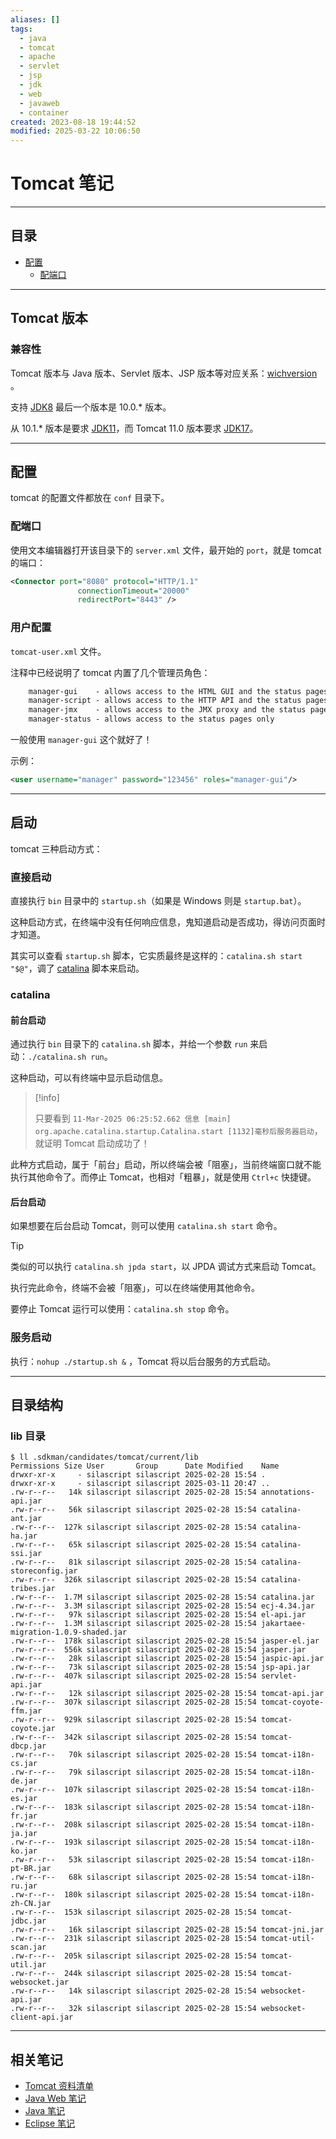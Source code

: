 ```yaml
---
aliases: []
tags:
  - java
  - tomcat
  - apache
  - servlet
  - jsp
  - jdk
  - web
  - javaweb
  - container
created: 2023-08-18 19:44:52
modified: 2025-03-22 10:06:50
---
```


# Tomcat 笔记

---

## 目录
* [配置](#tomcat_config)
	* [配端口](#tomcat_config_port)

---

## <span id="tomcat_versions">Tomcat 版本</span>

### 兼容性

Tomcat 版本与 Java 版本、Servlet 版本、JSP 版本等对应关系：[wichversion](https://tomcat.apache.org/whichversion.html) 。

支持 [JDK8](../Java_Note.md#JDK8) 最后一个版本是 10.0.* 版本。

从 10.1.* 版本是要求 [JDK11](../Java_Note.md#JDK11)，而 Tomcat 11.0 版本要求 [JDK17](../Java_Note.md#JDK17)。 

---

## <span id="tomcat_config">配置</span>

tomcat 的配置文件都放在 `conf` 目录下。

### <span id="tomcat_config_port">配端口</span>
使用文本编辑器打开该目录下的 `server.xml` 文件，最开始的 `port`，就是 tomcat 的端口：
```xml
<Connector port="8080" protocol="HTTP/1.1"
               connectionTimeout="20000"
               redirectPort="8443" />
```

### <span id="tomcat_config_user">用户配置</span>

`tomcat-user.xml` 文件。

注释中已经说明了 tomcat 内置了几个管理员角色：
```xml
	manager-gui    - allows access to the HTML GUI and the status pages
    manager-script - allows access to the HTTP API and the status pages
    manager-jmx    - allows access to the JMX proxy and the status pages
    manager-status - allows access to the status pages only
```

一般使用 `manager-gui` 这个就好了！

示例：
```xml
<user username="manager" password="123456" roles="manager-gui"/>
```

---

## 启动

tomcat 三种启动方式：

### 直接启动

直接执行 `bin` 目录中的 `startup.sh`（如果是 Windows 则是 `startup.bat`）。

这种启动方式，在终端中没有任何响应信息，鬼知道启动是否成功，得访问页面时才知道。

其实可以查看 `startup.sh` 脚本，它实质最终是这样的：`catalina.sh start "$@"`，调了 [catalina](#catalina) 脚本来启动。

### catalina

#### 前台启动

通过执行 `bin` 目录下的 `catalina.sh` 脚本，并给一个参数 `run` 来启动：`./catalina.sh run`。

这种启动，可以有终端中显示启动信息。

> [!info] 
> 
> 只要看到 `11-Mar-2025 06:25:52.662 信息 [main] org.apache.catalina.startup.Catalina.start [1132]毫秒后服务器启动`，就证明 Tomcat 启动成功了！

此种方式启动，属于「前台」启动，所以终端会被「阻塞」，当前终端窗口就不能执行其他命令了。而停止 Tomcat，也相对「粗暴」，就是使用 `Ctrl+c` 快捷键。

#### 后台启动

如果想要在后台启动 Tomcat，则可以使用 `catalina.sh start` 命令。
> [!tip] 
> 
> 类似的可以执行 `catalina.sh jpda start`，以 JPDA 调试方式来启动 Tomcat。

执行完此命令，终端不会被「阻塞」，可以在终端使用其他命令。

要停止 Tomcat 运行可以使用：`catalina.sh stop` 命令。

### 服务启动

执行：`nohup ./startup.sh &` ，Tomcat 将以后台服务的方式启动。

---

## 目录结构

### lib 目录

```shell
$ ll .sdkman/candidates/tomcat/current/lib 
Permissions Size User       Group      Date Modified    Name
drwxr-xr-x     - silascript silascript 2025-02-28 15:54 .
drwxr-xr-x     - silascript silascript 2025-03-11 20:47 ..
.rw-r--r--   14k silascript silascript 2025-02-28 15:54 annotations-api.jar
.rw-r--r--   56k silascript silascript 2025-02-28 15:54 catalina-ant.jar
.rw-r--r--  127k silascript silascript 2025-02-28 15:54 catalina-ha.jar
.rw-r--r--   65k silascript silascript 2025-02-28 15:54 catalina-ssi.jar
.rw-r--r--   81k silascript silascript 2025-02-28 15:54 catalina-storeconfig.jar
.rw-r--r--  326k silascript silascript 2025-02-28 15:54 catalina-tribes.jar
.rw-r--r--  1.7M silascript silascript 2025-02-28 15:54 catalina.jar
.rw-r--r--  3.3M silascript silascript 2025-02-28 15:54 ecj-4.34.jar
.rw-r--r--   97k silascript silascript 2025-02-28 15:54 el-api.jar
.rw-r--r--  1.3M silascript silascript 2025-02-28 15:54 jakartaee-migration-1.0.9-shaded.jar
.rw-r--r--  178k silascript silascript 2025-02-28 15:54 jasper-el.jar
.rw-r--r--  556k silascript silascript 2025-02-28 15:54 jasper.jar
.rw-r--r--   28k silascript silascript 2025-02-28 15:54 jaspic-api.jar
.rw-r--r--   73k silascript silascript 2025-02-28 15:54 jsp-api.jar
.rw-r--r--  407k silascript silascript 2025-02-28 15:54 servlet-api.jar
.rw-r--r--   12k silascript silascript 2025-02-28 15:54 tomcat-api.jar
.rw-r--r--  307k silascript silascript 2025-02-28 15:54 tomcat-coyote-ffm.jar
.rw-r--r--  929k silascript silascript 2025-02-28 15:54 tomcat-coyote.jar
.rw-r--r--  342k silascript silascript 2025-02-28 15:54 tomcat-dbcp.jar
.rw-r--r--   70k silascript silascript 2025-02-28 15:54 tomcat-i18n-cs.jar
.rw-r--r--   79k silascript silascript 2025-02-28 15:54 tomcat-i18n-de.jar
.rw-r--r--  107k silascript silascript 2025-02-28 15:54 tomcat-i18n-es.jar
.rw-r--r--  183k silascript silascript 2025-02-28 15:54 tomcat-i18n-fr.jar
.rw-r--r--  208k silascript silascript 2025-02-28 15:54 tomcat-i18n-ja.jar
.rw-r--r--  193k silascript silascript 2025-02-28 15:54 tomcat-i18n-ko.jar
.rw-r--r--   53k silascript silascript 2025-02-28 15:54 tomcat-i18n-pt-BR.jar
.rw-r--r--   68k silascript silascript 2025-02-28 15:54 tomcat-i18n-ru.jar
.rw-r--r--  180k silascript silascript 2025-02-28 15:54 tomcat-i18n-zh-CN.jar
.rw-r--r--  153k silascript silascript 2025-02-28 15:54 tomcat-jdbc.jar
.rw-r--r--   16k silascript silascript 2025-02-28 15:54 tomcat-jni.jar
.rw-r--r--  231k silascript silascript 2025-02-28 15:54 tomcat-util-scan.jar
.rw-r--r--  205k silascript silascript 2025-02-28 15:54 tomcat-util.jar
.rw-r--r--  244k silascript silascript 2025-02-28 15:54 tomcat-websocket.jar
.rw-r--r--   14k silascript silascript 2025-02-28 15:54 websocket-api.jar
.rw-r--r--   32k silascript silascript 2025-02-28 15:54 websocket-client-api.jar

```

---

## 相关笔记

* [Tomcat 资料清单](Tomcat_Material.md) 
* [Java Web 笔记](../Java_Servlet_Note.md)
* [Java 笔记](../Java_Note.md)
* [Eclipse 笔记](../IDE/Java_IDE_Eclipse.md)


